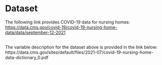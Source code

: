 # Dataset

The following link provides COVID-19 data for nursing homes:  
https://data.cms.gov/covid-19/covid-19-nursing-home-data/data/september-12-2021

<br>
The variable description for the dataset above is provided in the link below: 
https://data.cms.gov/sites/default/files/2021-07/covid-19-nursing-home-data-dictionary_0.pdf
